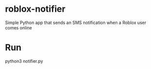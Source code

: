 # roblox-notifier
Simple Python app that sends an SMS notification when a Roblox user comes online

# Run
python3 notifier.py

